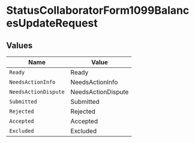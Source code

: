 # StatusCollaboratorForm1099BalancesUpdateRequest


## Values

| Name                 | Value                |
| -------------------- | -------------------- |
| `Ready`              | Ready                |
| `NeedsActionInfo`    | NeedsActionInfo      |
| `NeedsActionDispute` | NeedsActionDispute   |
| `Submitted`          | Submitted            |
| `Rejected`           | Rejected             |
| `Accepted`           | Accepted             |
| `Excluded`           | Excluded             |